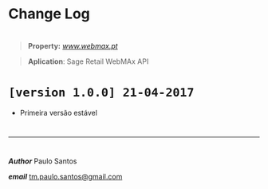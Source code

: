 # **Change Log**
# 
> **Property:** *www.webmax.pt*


> **Aplication**: Sage Retail WebMAx API

# `[version 1.0.0] 21-04-2017`
- Primeira versão estável

#
***
#
#

***Author*** Paulo Santos

***email*** tm.paulo.santos@gmail.com
